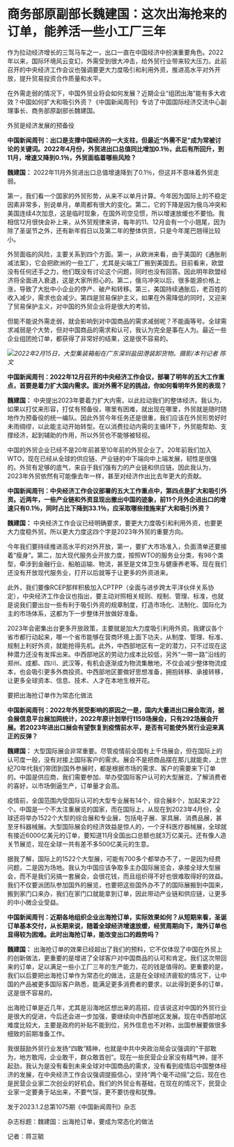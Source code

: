 # 商务部原副部长魏建国：这次出海抢来的订单，能养活一些小工厂三年

作为拉动经济增长的三驾马车之一，出口一直在中国经济中扮演重要角色。2022年以来，国际环境风云变幻，外需受到很大冲击，给外贸行业带来较大压力。此前召开的中央经济工作会议也强调要更大力度吸引和利用外资，推进高水平对外开放，提升贸易投资合作质量和水平。

在外需走弱的情况下，中国外贸业将会如何发展？近期企业“组团出海”能有多大收效？中国如何扩大和吸引外资？《中国新闻周刊》专访了中国国际经济交流中心副理事长、商务部原副部长魏建国。

外贸是经济发展的预备役

**中国新闻周刊：出口是支撑中国经济的一大支柱，但最近“外需不足”成为常被讨论的关键词。2022年4月份，外贸进出口总值同比增加0.1％，此后有所回升，到11月，增速又降到0.1％，外贸面临着哪些风险？**

**魏建国：** 2022年11月外贸进出口总值增速降到了0.1％，但这并不意味着外贸走弱。

第一，我们看一个国家的外贸形势，从来不以单月计算。今年因为国际上的不稳定因素非常多，别说单月，单周都有很大的变化。第二，它的下降是因为俄乌冲突和美国连续4次加息，这是临时现象，在国外司空见惯，所以增速放缓也不要怕。我相信12月很快会补上来，从外贸规律来讲，每年的11、12月会有一个小翘尾，因为除了圣诞节之外，还有新年假日以及第二年的整体供货，只是今年尾巴翘得比较小。

外贸面临的风险，主要关系到四个方面。第一，从欧洲来看，由于美国的《通胀削减法案》，它会把欧洲的一些工厂，尤其是尖端工厂搬到美国去。目前看来，欧盟没有任何还手之力，他们既没有讨论这个问题，同时也没有回答。因此明年欧盟经济将全面进入衰退，这是大家所担心的。第二，俄乌冲突以后，很多能源价格上涨，导致了大批中小企业的停产、破产和转移。第三，美国持续通胀后，老百姓的收入减少，需求也会减少。第四是贸易保护主义，如果在外需降低的同时，又迎来了贸易保护主义，对中国的外贸企业将是很大的考验。

但能不能说外需走弱，就会影响到对中国商品的需求减弱呢？不能画等号。全球需求减弱是个大势，但对中国商品的需求和认可，我认为完全是事在人为。最近一些企业组团抢订单，都获得了非常好的结果，这是很不容易的。

![](https://inews.gtimg.com/newsapp_bt/0/15583934712/1000)_2022年2月15日，大型集装箱船在广东深圳盐田港装卸货物。摄影/本刊记者
陈文_

**中国新闻周刊：2022年12月召开的中央经济工作会议，部署了明年的五大工作重点，首要是着力扩大国内需求。面对外需不足的挑战，你如何看明年外贸的表现？**

**魏建国：**
中央提出2023年要着力扩大内需，以此拉动我们的整体经济。我认为，如果以打仗来形容，打仗有预备役，哪里有困难，就出现在哪里，外贸就是随时随地作为预备役的统一编队。因此外贸今年任务还是很重，我们应该在外贸形势好时未雨绸缪，以此能主动开始转型。在以消费拉动内需的主循环下，外贸能帮助、支撑经济，起到辅助的作用，所以外贸也不能够被轻视。

中国的外贸企业已经不是20年前甚至10年前的外贸企业了。20年前我们加入WTO，现在已经从全球的供应链、产业链的中下端向中上端发展，韧性是很强的。外贸有足够的底气，来自于我们强有力的产业链和供应链。因此我认为，2023年外贸依然有可能像去年一样，甚至对经济作出比去年更大的贡献。

**中国新闻周刊：中央经济工作会议部署的五大工作重点中，第四点是扩大和吸引外资。近两年，一些产业链和外资显现出撤出中国的迹象，前11个月外企进出口的增速只有0.1％，同时占比下降到33.1％，应采取哪些措施来扩大和吸引外资？**

**魏建国：** 中央经济工作会议已经明确要求，要更大力度吸引和利用外资，也要更大力度稳外贸。所以更大力度这四个字是2023年外贸的重要方向。

今年我们要持续推进高水平的对外开放，第一，要扩大市场准入，负面清单还要接着“瘦身”。第二，加大现代服务业开放力度，按照WTO的服务业分类，有98个类型，牵涉到金融行业、船舶运输、物流，甚至是文体卫生与健康养老等。现在我们还没有开放现代服务业，打开以后就等于让更多的外资进来。

此外，我们要像RCEP那样积极加入CPTPP（全面与进步跨太平洋伙伴关系协定），中央经济工作会议也指出，要主动对照相关规则、规制、管理、标准，也就是说我们要出台一些有利于吸引外资的规章制度，打造市场化、法制化、国际化为主的市场体系，这都为下一步整体开放做好准备。

2023年会密集出台更多开放政策，主要就是加大力度吸引利用外资。我建议各个省市都行动起来，哪一个省市能够在营商环境上面下功夫，从制度、管理、标准、规制上利好外资，就能抢得先机。此外，中西部地区有一定的潜力，只不过现在这种潜力还没有发挥出来。中西部地区的劳动力成本比较低，另外“一带一路”沿线的郑州、成都、四川、武汉等，有机会逐渐成为物流集散地，不仅会减少整体物流成本，也会吸引更多外商投资。中西部地区要做好思想准备，拥抱转移、承接转移，让更多全球资本、信息、技术、人才在本地生根开花。

要把出海抢订单作为常态化做法

**中国新闻周刊：2022年外贸受影响的原因之一是，国内大量进出口展会取消，据会展信息平台展加网统计，2022年原计划举行1159场展会，只有292场展会开展。若2023年进出口展会有望恢复到疫情前水平，是否有可能使外贸行业迎来真正的反弹？**

**魏建国：**
大型国际展会非常重要。尽管疫情前全国有上千场展会，但在国际上的认可度一般，没有对接上国际客户的需求。展会不是把商品摆在那儿就能卖，上世纪70年代我们带团到国外参展时，都是根据市场的需求、客户的需要来下订单的。中国是供应商，我们需要参加、举办受国际客户认可的大型展览，了解消费者的喜好，以市场倒逼生产，订单量才会高。

疫情前，全国范围内受国际认可的大型专业展有14个，综合展8个，加起来才22个。中国是一个不太注重展览的国家，而在国际上，从现在到2023年4月份，全球还将举办1522个大型的综合展和专业展，包括电子展、家具展、消费品展，甚至牙科器械展。大型国际展会的经济效益是惊人的，一个牙科医疗器械展，全球就有接近6000亿美元的订单，要知道11月全国出口总额也就3万亿美元。还有像人造关节展览，现在全球一共有差不多500亿美元的生意。

据我了解，国际上的1522个大型展，可能有700多个都举办不了，一是因为经费问题，二是因为场地。我认为中国应该争取多主办国际展览会，承接全球大型展会，而不是我们另搞一套展会，会很花钱，而且组织得不好也很难取得好的效益。我们不仅要派团队参加国外的展览，也要把这些国外办不了的国际展搬到中国来，搬到家门口来办，我们在家门口就能拿到订单，因此带动产业链和供应链，让更多的中小微企业受益。

**中国新闻周刊：近期各地组织企业出海抢订单，实际效果如何？从短期来看，圣诞订单基本交付，从长期来说，随着全球经济增速放缓，经贸周期向下，海外订单也显得较为困难。此时出海抢订单，能改变出口的趋势吗？**

**魏建国：**
出海抢订单的效果已经超出了我们的预料，它不仅体现了中国在外贸上的创新做法，更重要的是增进了全球客户对中国商品的认可和肯定。我们这次带回来的订单，足以满足一些小工厂三年的生产能力，花的钱是值得的。更重要的是，我们以后要把出海抢订单作为常态化的做法，这是在全球经济疲软的情况下，让中国的产品被更多国际客户熟悉，能满足更多消费者的要求，以此得到更多的订单，这是很不容易的。

出海抢订单是近几年，尤其是沿海地区想出来的高招，应该说这对中国的外贸行业是很大的促进，今后还会进一步加强，要继续向中西部地区发展。现在中西部地区难度比较大，主要是政府的补贴不能到位，另外信息也不对称，出国参展要做很多细致的前期准备工作。

我很鼓励外贸行业发扬“四敢”精神，也就是中共中央政治局会议强调的“干部敢为，地方敢闯，企业敢干，群众敢首创”。现在一些民营企业家没有精气神，提不起劲，我认为是没有看到未来全球对中国商品的需求，没有看到疫情后中国整体经济的发展，在中央经济工作会议强调提振信心，坚持“两个毫不动摇”之后，现在也是民营企业家二次创业的好机会。我们的外贸业有基础，在现在的情况下，民营企业家一定要勇于站出来，不要气馁，更不要彷徨和犹豫。

发于2023.1.2总第1075期《中国新闻周刊》杂志

杂志标题：魏建国：出海抢订单，要成为常态化的做法

记者：蒋芷毓

